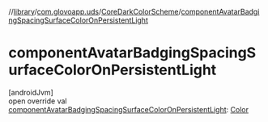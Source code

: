 //[library](../../../index.md)/[com.glovoapp.uds](../index.md)/[CoreDarkColorScheme](index.md)/[componentAvatarBadgingSpacingSurfaceColorOnPersistentLight](component-avatar-badging-spacing-surface-color-on-persistent-light.md)

# componentAvatarBadgingSpacingSurfaceColorOnPersistentLight

[androidJvm]\
open override val [componentAvatarBadgingSpacingSurfaceColorOnPersistentLight](component-avatar-badging-spacing-surface-color-on-persistent-light.md): [Color](https://developer.android.com/reference/kotlin/androidx/compose/ui/graphics/Color.html)
